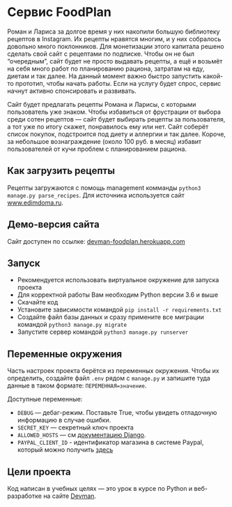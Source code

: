 # Сервис FoodPlan

Роман и Лариса за долгое время у них накопили большую библиотеку рецептов в 
Instagram. Их рецепты нравятся многим, и у них собралось довольно много 
поклонников. Для монетизации этого капитала решено сделать свой сайт с рецептами
по подписке. Чтобы он не  был “очередным”, сайт будет не просто выдавать 
рецепты, а ещё и возьмёт на себя много работ по планированию рациона, затратам
на еду, диетам и так далее. На данный момент важно быстро запустить какой-то 
прототип, чтобы начать работы. Если на услугу будет спрос, сервис начнут активно
спонсировать и развивать.

Сайт будет предлагать рецепты Романа и Ларисы, с которыми пользователь уже 
знаком. Чтобы избавиться от фрустрации от выбора среди сотен рецептов — сайт 
будет выбирать рецепты за пользователя, а тот уже по итогу скажет, понравилось 
ему или нет. Сайт соберёт список покупок, подстроится под диету и аллергии и 
так далее. Короче, за небольшое вознаграждение (около 100 руб. в месяц) избавит
пользователей от кучи проблем с планированием рациона.

## Как загрузить рецепты

Рецепты загружаются с помощь management комманды ```python3 manage.py parse_recipes```. Для источника используется сайт www.edimdoma.ru.

## Демо-версия сайта
Сайт доступен по ссылке: [devman-foodplan.herokuapp.com](https://devman-foodplan.herokuapp.com/)

## Запуск

- Рекомендуется использовать виртуальное окружение для запуска проекта
- Для корректной работы Вам необходим Python версии 3.6 и выше
- Скачайте код
- Установите зависимости командой `pip install -r requirements.txt`
- Создайте файл базы данных и сразу примените все миграции командой `python3 manage.py migrate`
- Запустите сервер командой `python3 manage.py runserver`

## Переменные окружения

Часть настроек проекта берётся из переменных окружения. Чтобы их определить, 
создайте файл `.env` рядом с `manage.py` и запишите туда данные в таком 
формате: `ПЕРЕМЕННАЯ=значение`.

Доступные переменные:
- `DEBUG` — дебаг-режим. Поставьте True, чтобы увидеть отладочную информацию в случае ошибки.
- `SECRET_KEY` — секретный ключ проекта
- `ALLOWED_HOSTS` — см [документацию Django](https://docs.djangoproject.com/en/3.1/ref/settings/#allowed-hosts).
- `PAYPAL_CLIENT_ID` - идентификатор магазина в системе Paypal, который можно получить [здесь](https://developer.paypal.com)

## Цели проекта

Код написан в учебных целях — это урок в курсе по Python и веб-разработке на сайте [Devman](https://dvmn.org).
